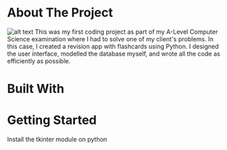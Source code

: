 # About The Project

![alt text](relative%20path/to/HomeScreen.png?raw=true "Title") 
This was my first coding project as part of my A-Level Computer Science examination where I had to solve one of
my client's problems. In this case, I created a revision app with flashcards using Python.
I designed the user interface, modelled the database myself, and wrote all the code as efficiently as possible.

# Built With


# Getting Started
Install the tkinter module on python

